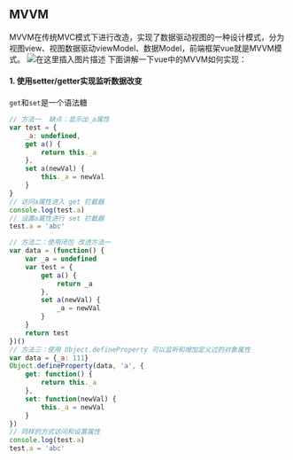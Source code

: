 ## MVVM
MVVM在传统MVC模式下进行改造，实现了数据驱动视图的一种设计模式，分为视图view、视图数据驱动viewModel、数据Model，前端框架vue就是MVVM模式。
![在这里插入图片描述](https://img-blog.csdnimg.cn/20200703210630399.png?x-oss-process=image/watermark,type_ZmFuZ3poZW5naGVpdGk,shadow_10,text_aHR0cHM6Ly9ibG9nLmNzZG4ubmV0L3dlaXhpbl80MjU5Nzg4MA==,size_16,color_FFFFFF,t_70)
下面讲解一下vue中的MVVM如何实现：
#### 1. 使用setter/getter实现监听数据改变
`get`和`set`是一个语法糖
```javascript
// 方法一	缺点：显示出_a属性
var test = {
	_a: undefined,
	get a() {
		return this._a
	},
	set a(newVal) {
		this._a = newVal
	}
}
// 访问a属性进入 get 拦截器
console.log(test.a)
// 设置a属性进行 set 拦截器
test.a = 'abc'

// 方法二：使用闭包 改进方法一
var data = (function() {
	var _a = undefined
	var test = {
		get a() {
			return _a
		},
		set a(newVal) {
			_a = newVal
		}
	}
	return test
})()
// 方法三：使用 Object.defineProperty 可以监听和增加定义过的对象属性
var data = {_a: 111}
Object.defineProperty(data, 'a', {
	get: function() {
		return this._a
	},
	set: function(newVal) {
		this._a = newVal
	}
})
// 同样的方式访问和设置属性
console.log(test.a)
test.a = 'abc'
```